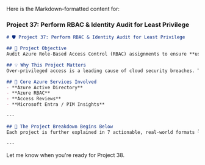 Here is the Markdown-formatted content for:

### **Project 37: Perform RBAC & Identity Audit for Least Privilege**

```markdown
# 🛡️ Project 37: Perform RBAC & Identity Audit for Least Privilege

## 📌 Project Objective  
Audit Azure Role-Based Access Control (RBAC) assignments to ensure **users and resources have only the permissions they need**, eliminating unnecessary privilege elevation or role misuse.

## 💡 Why This Project Matters  
Over-privileged access is a leading cause of cloud security breaches. This project supports the **principle of least privilege**, reducing insider threats and improving overall access governance.

## 🧰 Core Azure Services Involved  
- **Azure Active Directory**
- **Azure RBAC**
- **Access Reviews**
- **Microsoft Entra / PIM Insights**

---

## 🔁 The Project Breakdown Begins Below  
Each project is further explained in 7 actionable, real-world formats 👇

---
```

Let me know when you're ready for Project 38.
